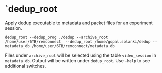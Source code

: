 # `dedup_root

Apply dedup executable to metadata and packet files for an experiment session.

```
dedup_root --dedup_prog ./dedup --archive_root /home/user/6TB/remconnect  --dedup_root /home/gopal.solanki/dedup --metadata_db /home/user/6TB/remconnect/metadata.db
```

Files under `archive_root` will be selected using the table `video_session` in `metadata.db`.  Output will be written under `dedup_root`.
Use `-help` to see additional switches.
